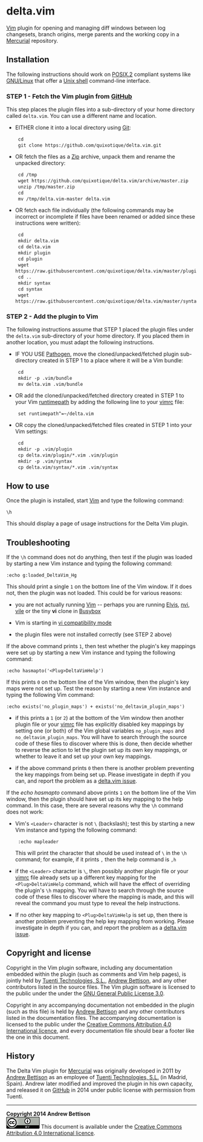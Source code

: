 delta.vim
=========

[Vim][] plugin for opening and managing diff windows between log changesets,
branch origins, merge parents and the working copy in a [Mercurial][]
repository.

Installation
------------

The following instructions should work on [POSIX.2][] compliant systems like
[GNU/Linux][] that offer a [Unix shell][] command-line interface.

### STEP 1 - Fetch the Vim plugin from [GitHub][delta.vim]

This step places the plugin files into a sub-directory of your home directory
called `delta.vim`.  You can use a different name and location.

 * EITHER clone it into a local directory using [Git][]:

        cd
        git clone https://github.com/quixotique/delta.vim.git

 * OR fetch the files as a [Zip][] archive, unpack them and rename the unpacked directory:

        cd /tmp
        wget https://github.com/quixotique/delta.vim/archive/master.zip
        unzip /tmp/master.zip
        cd
        mv /tmp/delta.vim-master delta.vim

 * OR fetch each file individually (the following commands may be incorrect or
   incomplete if files have been renamed or added since these instructions were
   written):

        cd
        mkdir delta.vim
        cd delta.vim
        mkdir plugin
        cd plugin
        wget https://raw.githubusercontent.com/quixotique/delta.vim/master/plugin/delta.vim
        cd ..
        mkdir syntax
        cd syntax
        wget https://raw.githubusercontent.com/quixotique/delta.vim/master/syntax/hglogcompact.vim

### STEP 2 - Add the plugin to Vim

The following instructions assume that STEP 1 placed the plugin files under the
`delta.vim` sub-directory of your home directory.  If you placed them in
another location, you must adapt the following instructions.

 * IF YOU USE [Pathogen][], move the cloned/unpacked/fetched plugin
   sub-directory created in STEP 1 to a place where it will be a Vim bundle:

        cd
        mkdir -p .vim/bundle
        mv delta.vim .vim/bundle

 * OR add the cloned/unpacked/fetched directory created in STEP 1 to your Vim
   [runtimepath][] by adding the following line to your [vimrc][] file:

        set runtimepath^=~/delta.vim

 * OR copy the cloned/unpacked/fetched files created in STEP 1 into your Vim
   settings:

        cd
        mkdir -p .vim/plugin
        cp delta.vim/plugin/*.vim .vim/plugin
        mkdir -p .vim/syntax
        cp delta.vim/syntax/*.vim .vim/syntax

How to use
----------

Once the plugin is installed, start [Vim][] and type the following command:

    \h

This should display a page of usage instructions for the Delta Vim plugin.

Troubleshooting
---------------

If the `\h` command does not do anything, then test if the plugin was loaded by
starting a new Vim instance and typing the following command:

    :echo g:loaded_DeltaVim_Hg

This should print a single `1` on the bottom line of the Vim window.  If it
does not, then the plugin was not loaded.  This could be for various reasons:

 * you are not actually running [Vim][] -- perhaps you are running [Elvis][],
   [nvi][], [vile][] or the tiny **vi** clone in [Busybox][]

 * Vim is starting in [vi compatibility mode][vim top 10]

 * the plugin files were not installed correctly (see STEP 2 above)

If the above command prints `1`, then test whether the plugin's key mappings
were set up by starting a new Vim instance and typing the following command:

    :echo hasmapto('<Plug>DeltaVimHelp')

If this prints `0` on the bottom line of the Vim window, then the plugin's key
maps were not set up.  Test the reason by starting a new Vim instance and
typing the following Vim command:

    :echo exists('no_plugin_maps') + exists('no_deltavim_plugin_maps')

 * if this prints a `1` (or `2`) at the bottom of the Vim window then another
   plugin file or your [vimrc][] file has explicitly disabled key mappings by
   setting one (or both) of the Vim global variables `no_plugin_maps` and
   `no_deltavim_plugin_maps`.  You will have to search through the source code of
   these files to discover where this is done, then decide whether to reverse
   the action to let the plugin set up its own key mappings, or whether to
   leave it and set up your own key mappings.

 * if the above command prints `0` then there is another problem preventing the
   key mappings from being set up.  Please investigate in depth if you can, and
   report the problem as a [delta.vim issue][].

If the *echo hasmapto* command above prints `1` on the bottom line of the Vim
window, then the plugin should have set up its key mapping to the help command.
In this case, there are several reasons why the `\h` command does not work:

 * Vim's `<Leader>` character is not `\` (backslash); test this by starting a
   new Vim instance and typing the following command:

        :echo mapleader

   This will print the character that should be used instead of `\` in the `\h`
   command; for example, if it prints `,` then the help command is `,h`

 * if the `<Leader>` character is `\`, then possibly another plugin file or
   your [vimrc][] file already sets up a different key mapping for the
   `<Plug>DeltaVimHelp` command, which will have the effect of overriding the
   plugin's `\h` mapping.  You will have to search through the source code of
   these files to discover where the mapping is made, and this will reveal the
   command you must type to reveal the help instructions.

 * If no other key mapping to `<Plug>DeltaVimHelp` is set up, then there is
   another problem preventing the help key mapping from working.  Please
   investigate in depth if you can, and report the problem as a [delta.vim
   issue][].

Copyright and license
---------------------

Copyright in the Vim plugin software, including any documentation embedded
within the plugin (such as comments and Vim help pages), is jointly held by
[Tuenti Technologies, S.L.][], [Andrew Bettison][], and any other contributors
listed in the source files.  The Vim plugin software is licensed to the public
under the under the [GNU General Public License 3.0][GPL3].

Copyright in any accompanying documentation not embedded in the plugin (such as
this file) is held by [Andrew Bettison][] and any other contributors listed in
the documentation files.  The accompanying documentation is licensed to the
public under the [Creative Commons Attribution 4.0 International licence][CC BY 4.0],
and every documentation file should bear a footer like the one in this
document.

History
-------

The Delta Vim plugin for [Mercurial][] was originally developed in 2011 by
[Andrew Bettison][] as an employee of [Tuenti Technologies, S.L.][] (in Madrid,
Spain).  Andrew later modified and improved the plugin in his own capacity, and
released it on [GitHub][delta.vim] in 2014 under public license with permission
from Tuenti.

-----
**Copyright 2014 Andrew Bettison**  
![CC-BY-4.0](./cc-by-4.0.png)
This document is available under the [Creative Commons Attribution 4.0 International licence][CC BY 4.0].

[delta.vim]: https://github.com/quixotique/delta.vim
[delta.vim issue]: https://github.com/quixotique/delta.vim/issues
[Vim]: http://www.vim.org/
[Mercurial]: http://mercurial.selenic.com/
[GPL3]: ./LICENSE-SOFTWARE.md
[CC BY 4.0]: ./LICENSE-DOCUMENTATION.md
[Tuenti Technologies, S.L.]: http://corporate.tuenti.com/en/corporate
[Andrew Bettison]: https://au.linkedin.com/in/andrewbettison
[POSIX.2]: http://en.wikipedia.org/wiki/POSIX
[Unix-like]: http://en.wikipedia.org/wiki/Unix-like
[GNU/Linux]: http://en.wikipedia.org/wiki/Linux
[Unix shell]: http://en.wikipedia.org/wiki/Unix_shell
[Git]: http://git-scm.com/
[Zip]: http://en.wikipedia.org/wiki/Zip_(file_format)
[Pathogen]: https://github.com/tpope/vim-pathogen
[runtimepath]: http://usevim.com/2012/12/28/vim-101-runtimepath/
[vimrc]: http://vim.wikia.com/wiki/Open_vimrc_file
[vim top 10]: http://www.oualline.com/vim/10/top_10.html
[Elvis]: http://elvis.the-little-red-haired-girl.org/whatiselvis/index.html
[nvi]: https://sites.google.com/a/bostic.com/keithbostic/vi
[vile]: http://invisible-island.net/vile/
[Busybox]: http://www.busybox.net/
